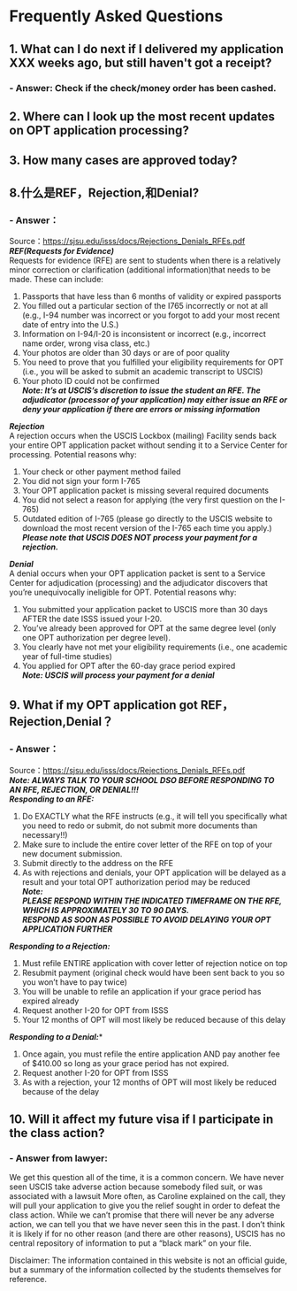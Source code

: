 # Frequently Asked Questions

## 1. What can I do next if I delivered my application XXX weeks ago, but still haven't got a receipt?
### - Answer: Check if the check/money order has been cashed.  

## 2. Where can I look up the most recent updates on OPT application processing?

## 3. How many cases are approved today?


## 8.什么是REF，Rejection,和Denial?
### - Answer：<br/>
Source：https://sjsu.edu/isss/docs/Rejections_Denials_RFEs.pdf<br/>
***REF(Requests for Evidence)***<br/>
Requests for evidence (RFE) are sent to students when there is a relatively minor correction or clarification (additional information)that needs to be made. These can include:<br/>
1. Passports that have less than 6 months of validity or expired passports<br/>
2. You filled out a particular section of the I765 incorrectly or not at all (e.g., I-94 number was incorrect or you forgot to add your most recent date of entry into the U.S.)<br/>
3. Information on I-94/I-20 is inconsistent or incorrect (e.g., incorrect name order, wrong visa class, etc.)<br/>
4. Your photos are older than 30 days or are of poor quality<br/>
5. You need to prove that you fulfilled your eligibility requirements for OPT (i.e., you will be asked to submit an academic transcript to USCIS)<br/>
6. Your photo ID could not be confirmed<br/>
***Note: It’s at USCIS’s discretion to issue the student an RFE. The adjudicator (processor of your application) may either issue an RFE or deny your application if there are errors or missing information***<br/>

***Rejection***<br/>
A rejection occurs when the USCIS Lockbox (mailing) Facility sends back your entire OPT application packet without sending it to a Service Center for processing. Potential reasons why:<br/>
1. Your check or other payment method failed<br/>
2. You did not sign your form I-765<br/>
3. Your OPT application packet is missing several required documents<br/>
4. You did not select a reason for applying (the very first question on the I-765)<br/>
5. Outdated edition of I-765 (please go directly to the USCIS website to download the most recent version of the I-765 each time you apply.)<br/>
***Please note that USCIS DOES NOT process your payment for a rejection.***


***Denial***<br/>
A denial occurs when your OPT application packet is sent to a Service Center for adjudication (processing) and the adjudicator discovers that you’re unequivocally ineligible for OPT. Potential reasons why:<br/>
1. You submitted your application packet to USCIS more than 30 days AFTER the date ISSS issued your I-20.<br/>
2. You’ve already been approved for OPT at the same degree level (only one OPT authorization per degree level).<br/>
3. You clearly have not met your eligibility requirements (i.e., one academic year of full-time studies)<br/>
4. You applied for OPT after the 60-day grace period expired<br/>
***Note: USCIS will process your payment for a denial***<br/>


## 9. What if my OPT application got REF，Rejection,Denial？
### - Answer：<br/>
Source：https://sjsu.edu/isss/docs/Rejections_Denials_RFEs.pdf<br/>
***Note: ALWAYS TALK TO YOUR SCHOOL DSO BEFORE RESPONDING TO AN RFE, REJECTION, OR DENIAL!!!***<br/>
***Responding to an RFE:***<br/>
1. Do EXACTLY what the RFE instructs (e.g., it will tell you specifically what you need to redo or submit, do not submit more documents than necessary!!)<br/>
2. Make sure to include the entire cover letter of the RFE on top of your new document submission.<br/>
3. Submit directly to the address on the RFE<br/>
4. As with rejections and denials, your OPT application will be delayed as a result and your total OPT authorization period may be reduced<br/>
***Note:<br/>PLEASE RESPOND WITHIN THE INDICATED TIMEFRAME ON THE RFE, WHICH IS APPROXIMATELY 30 TO 90 DAYS.<br/>
RESPOND AS SOON AS POSSIBLE TO AVOID DELAYING YOUR OPT APPLICATION FURTHER***

***Responding to a Rejection:***<br/>
1. Must refile ENTIRE application with cover letter of rejection notice on top<br/>
2. Resubmit payment (original check would have been sent back to you so you won’t have to pay twice)<br/>
3. You will be unable to refile an application if your grace period has expired already<br/>
4. Request another I-20 for OPT from ISSS<br/>
5. Your 12 months of OPT will most likely be reduced because of this delay<br/>

***Responding to a Denial:****<br/>
1. Once again, you must refile the entire application AND pay another fee of $410.00 so long as your grace period has
not expired.<br/>
2. Request another I-20 for OPT from ISSS<br/>
3. As with a rejection, your 12 months of OPT will most likely be reduced because of the delay<br/>



## 10. Will it affect my future visa if I participate in the class action?
### - Answer from lawyer: <br/>
We get this question all of the time, it is a common concern.  We have never seen USCIS take adverse action because somebody filed suit, or was associated with a lawsuit  More often, as Caroline explained on the call, they will pull your application to give you the relief sought in order to defeat the class action. While we can’t promise that there will never be any adverse action, we can tell you that we have never seen this in the past.  I don’t think it is likely if for no other reason (and there are other reasons), USCIS has no central repository of information to put a “black mark” on your file.



Disclaimer: The information contained in this website is not an official guide, but a summary of the information collected by the students themselves for reference.
